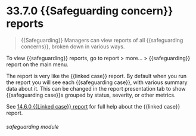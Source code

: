 # 33.7.0 {{Safeguarding concern}} reports

> {{Safeguarding}} Managers can view reports of all {{safeguarding concerns}}, broken down in various ways.

To view {{safeguarding}} reports, go to report > more... > {{safeguarding}} report on the main menu.

The report is very like the {{linked case}} report. By default when you run the report you will see each {{safeguarding case}},
with various summary data about it.  This can be changed in the report presentation tab to show {{safeguarding case}}s grouped
by status, severity, or other metrics.

See [14.6.0 {{Linked case}} report](/help/index/p/14.6.0) for full help about the {{linked case}} report.

###### safeguarding module